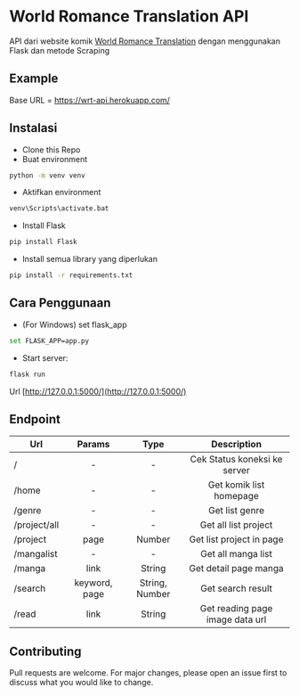 # World Romance Translation API

API dari website komik [World Romance Translation](https://wrt.my.id/) dengan menggunakan Flask dan metode Scraping

## Example 

Base URL = https://wrt-api.herokuapp.com/

## Instalasi

* Clone this Repo
* Buat environment
```bash
python -m venv venv
```
* Aktifkan environment
```bash
venv\Scripts\activate.bat
```
* Install Flask
```bash
pip install Flask
```
* Install semua library yang diperlukan
```bash
pip install -r requirements.txt
```


## Cara Penggunaan

* (For Windows) set flask_app
```bash
set FLASK_APP=app.py
```
* Start server:
```bash
flask run
```

Url [http://127.0.0.1:5000/](http://127.0.0.1:5000/)

## Endpoint

| Url        | Params           | Type | Description |
| ------------- |:-------------:| :-----:| :----------:|
| /      | - | - | Cek Status koneksi ke server |
| /home  | - | - | Get komik list homepage |
| /genre  | - | - | Get list genre |
| /project/all  | - | - | Get all list project |
| /project  | page | Number | Get list project in page |
| /mangalist  | - | - | Get all manga list |
| /manga  | link | String | Get detail page manga |
| /search  | keyword, page | String, Number | Get search result |
| /read  | link | String | Get reading page image data url |





## Contributing
Pull requests are welcome. For major changes, please open an issue first to discuss what you would like to change.
